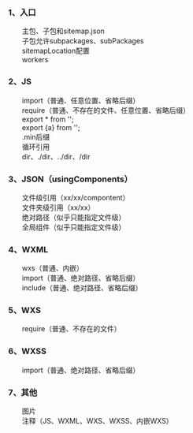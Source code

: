 ### 1、入口   
&emsp;&emsp;主包、子包和sitemap.json   
&emsp;&emsp;子包允许subpackages、subPackages   
&emsp;&emsp;sitemapLocation配置   
&emsp;&emsp;workers
### 2、JS   
&emsp;&emsp;import（普通、任意位置、省略后缀）   
&emsp;&emsp;require（普通、不存在的文件、任意位置、省略后缀）   
&emsp;&emsp;export * from '';   
&emsp;&emsp;export {a} from '';   
&emsp;&emsp;.min后缀   
&emsp;&emsp;循环引用   
&emsp;&emsp;dir、./dir、../dir、/dir
### 3、JSON（usingComponents）   
&emsp;&emsp;文件级引用（xx/xx/compontent）   
&emsp;&emsp;文件夹级引用（xx/xx）   
&emsp;&emsp;绝对路径（似乎只能指定文件级）   
&emsp;&emsp;全局组件（似乎只能指定文件级）   
### 4、WXML   
&emsp;&emsp;wxs（普通、内嵌）   
&emsp;&emsp;import（普通、绝对路径、省略后缀）   
&emsp;&emsp;include（普通、绝对路径、省略后缀）   
### 5、WXS   
&emsp;&emsp;require（普通、不存在的文件）   
### 6、WXSS   
&emsp;&emsp;import（普通、绝对路径、省略后缀）   
### 7、其他   
&emsp;&emsp;图片   
&emsp;&emsp;注释（JS、WXML、WXS、WXSS、内嵌WXS）   
